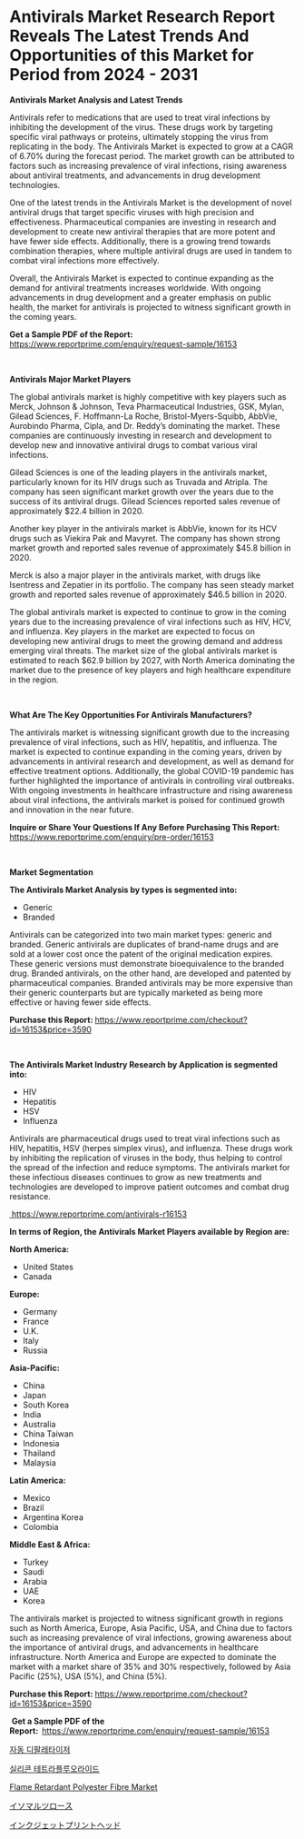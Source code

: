 <p><h1>Antivirals Market Research Report Reveals The Latest Trends And Opportunities of this Market for Period from 2024 - 2031</h1></p><p><strong>Antivirals Market Analysis and Latest Trends</strong></p>
<p><p>Antivirals refer to medications that are used to treat viral infections by inhibiting the development of the virus. These drugs work by targeting specific viral pathways or proteins, ultimately stopping the virus from replicating in the body. The Antivirals Market is expected to grow at a CAGR of 6.70% during the forecast period. The market growth can be attributed to factors such as increasing prevalence of viral infections, rising awareness about antiviral treatments, and advancements in drug development technologies.</p><p>One of the latest trends in the Antivirals Market is the development of novel antiviral drugs that target specific viruses with high precision and effectiveness. Pharmaceutical companies are investing in research and development to create new antiviral therapies that are more potent and have fewer side effects. Additionally, there is a growing trend towards combination therapies, where multiple antiviral drugs are used in tandem to combat viral infections more effectively.</p><p>Overall, the Antivirals Market is expected to continue expanding as the demand for antiviral treatments increases worldwide. With ongoing advancements in drug development and a greater emphasis on public health, the market for antivirals is projected to witness significant growth in the coming years.</p></p>
<p><strong>Get a Sample PDF of the Report:&nbsp;</strong> <a href="https://www.reportprime.com/enquiry/request-sample/16153">https://www.reportprime.com/enquiry/request-sample/16153</a></p>
<p>&nbsp;</p>
<p><strong>Antivirals Major Market Players</strong></p>
<p><p>The global antivirals market is highly competitive with key players such as Merck, Johnson & Johnson, Teva Pharmaceutical Industries, GSK, Mylan, Gilead Sciences, F. Hoffmann-La Roche, Bristol-Myers-Squibb, AbbVie, Aurobindo Pharma, Cipla, and Dr. Reddy’s dominating the market. These companies are continuously investing in research and development to develop new and innovative antiviral drugs to combat various viral infections.</p><p>Gilead Sciences is one of the leading players in the antivirals market, particularly known for its HIV drugs such as Truvada and Atripla. The company has seen significant market growth over the years due to the success of its antiviral drugs. Gilead Sciences reported sales revenue of approximately $22.4 billion in 2020.</p><p>Another key player in the antivirals market is AbbVie, known for its HCV drugs such as Viekira Pak and Mavyret. The company has shown strong market growth and reported sales revenue of approximately $45.8 billion in 2020.</p><p>Merck is also a major player in the antivirals market, with drugs like Isentress and Zepatier in its portfolio. The company has seen steady market growth and reported sales revenue of approximately $46.5 billion in 2020.</p><p>The global antivirals market is expected to continue to grow in the coming years due to the increasing prevalence of viral infections such as HIV, HCV, and influenza. Key players in the market are expected to focus on developing new antiviral drugs to meet the growing demand and address emerging viral threats. The market size of the global antivirals market is estimated to reach $62.9 billion by 2027, with North America dominating the market due to the presence of key players and high healthcare expenditure in the region.</p></p>
<p>&nbsp;</p>
<p><strong>What Are The Key Opportunities For Antivirals Manufacturers?</strong></p>
<p><p>The antivirals market is witnessing significant growth due to the increasing prevalence of viral infections, such as HIV, hepatitis, and influenza. The market is expected to continue expanding in the coming years, driven by advancements in antiviral research and development, as well as demand for effective treatment options. Additionally, the global COVID-19 pandemic has further highlighted the importance of antivirals in controlling viral outbreaks. With ongoing investments in healthcare infrastructure and rising awareness about viral infections, the antivirals market is poised for continued growth and innovation in the near future.</p></p>
<p><strong>Inquire or Share Your Questions If Any Before Purchasing This Report:</strong> <a href="https://www.reportprime.com/enquiry/pre-order/16153">https://www.reportprime.com/enquiry/pre-order/16153</a></p>
<p>&nbsp;</p>
<p><strong>Market Segmentation</strong></p>
<p><strong>The Antivirals Market Analysis by types is segmented into:</strong></p>
<p><ul><li>Generic</li><li>Branded</li></ul></p>
<p><p>Antivirals can be categorized into two main market types: generic and branded. Generic antivirals are duplicates of brand-name drugs and are sold at a lower cost once the patent of the original medication expires. These generic versions must demonstrate bioequivalence to the branded drug. Branded antivirals, on the other hand, are developed and patented by pharmaceutical companies. Branded antivirals may be more expensive than their generic counterparts but are typically marketed as being more effective or having fewer side effects.</p></p>
<p><strong>Purchase this Report:&nbsp;</strong><a href="https://www.reportprime.com/checkout?id=16153&price=3590">https://www.reportprime.com/checkout?id=16153&price=3590</a></p>
<p>&nbsp;</p>
<p><strong>The Antivirals Market Industry Research by Application is segmented into:</strong></p>
<p><ul><li>HIV</li><li>Hepatitis</li><li>HSV</li><li>Influenza</li></ul></p>
<p><p>Antivirals are pharmaceutical drugs used to treat viral infections such as HIV, hepatitis, HSV (herpes simplex virus), and influenza. These drugs work by inhibiting the replication of viruses in the body, thus helping to control the spread of the infection and reduce symptoms. The antivirals market for these infectious diseases continues to grow as new treatments and technologies are developed to improve patient outcomes and combat drug resistance.</p></p>
<p><a href="https://www.reportprime.com/antivirals-r16153">&nbsp;https://www.reportprime.com/antivirals-r16153</a></p>
<p><strong>In terms of Region, the Antivirals Market Players available by Region are:</strong></p>
<p>
    <p> <strong> North America: </strong>
        <ul>
            <li>United States</li>
            <li>Canada</li>
        </ul>
        </p> 
    <p> <strong> Europe: </strong>
        <ul>
            <li>Germany</li>
            <li>France</li>
            <li>U.K.</li>
            <li>Italy</li>
            <li>Russia</li>
        </ul>
        </p> 
    <p> <strong> Asia-Pacific: </strong>
        <ul>
            <li>China</li>
            <li>Japan</li>
            <li>South Korea</li>
            <li>India</li>
            <li>Australia</li>
            <li>China Taiwan</li>
            <li>Indonesia</li>
            <li>Thailand</li>
            <li>Malaysia</li>
        </ul>
        </p> 
    <p> <strong> Latin America: </strong>
        <ul>
            <li>Mexico</li>
            <li>Brazil</li>
            <li>Argentina Korea</li>
            <li>Colombia</li>
        </ul>
        </p> 
    <p> <strong> Middle East & Africa: </strong>
        <ul>
            <li>Turkey</li>
            <li>Saudi</li>
            <li>Arabia</li>
            <li>UAE</li>
            <li>Korea</li>
        </ul>
    </p>
    </p>
<p><p>The antivirals market is projected to witness significant growth in regions such as North America, Europe, Asia Pacific, USA, and China due to factors such as increasing prevalence of viral infections, growing awareness about the importance of antiviral drugs, and advancements in healthcare infrastructure. North America and Europe are expected to dominate the market with a market share of 35% and 30% respectively, followed by Asia Pacific (25%), USA (5%), and China (5%).</p></p>
<p><strong>Purchase this Report: </strong><a href="https://www.reportprime.com/checkout?id=16153&price=3590">https://www.reportprime.com/checkout?id=16153&price=3590</a></p>
<p>&nbsp;<strong>Get a Sample PDF of the Report:&nbsp;&nbsp;</strong><a href="https://www.reportprime.com/enquiry/request-sample/16153">https://www.reportprime.com/enquiry/request-sample/16153</a></p>
<p><strong></strong></p>
<p><p><a href="https://medium.com/@christianlarkinus/%EC%9E%90%EB%8F%99-depalletizer-%EC%8B%9C%EC%9E%A5-%EC%A0%90%EC%9C%A0%EC%9C%A8-%EB%B0%9C%EC%A0%84-%EB%B0%8F-%EC%8B%9C%EC%9E%A5-%EC%84%B1%EC%9E%A5-%ED%8A%B8%EB%A0%8C%EB%93%9C-2024-2031-e14de810e759">자동 디팔레타이저</a></p><p><a href="https://medium.com/@kathyorton6556/%EC%8B%A4%EB%A6%AC%EC%BD%98-%ED%85%8C%ED%8A%B8%EB%9D%BC%ED%94%8C%EB%A3%A8%EC%98%A4%EB%A5%B4%ED%99%94%EB%AC%BC-%EC%8B%9C%EC%9E%A5-%EA%B7%9C%EB%AA%A8%EA%B0%80-%EA%B8%80%EB%A1%9C%EB%B2%8C-%EC%82%B0%EC%97%85%EC%97%90%EC%84%9C-%EC%B5%9C%EA%B3%A0%EC%9D%98-%EB%A7%88%EC%BC%80%ED%8C%85-%EC%B1%84%EB%84%90%EC%9D%84-%EB%B3%B4%EC%97%AC%EC%A4%80%EB%8B%A4-a912ae4256f8">실리콘 테트라플루오라이드</a></p><p><a href="https://www.linkedin.com/pulse/flame-retardant-polyester-fibre-market-comprehensive-8jnzc?trackingId=Tp6PumnQUsVyBu9lnYRQxw%3D%3D">Flame Retardant Polyester Fibre Market</a></p><p><a href="https://medium.com/@jerrycurtis23/%E3%82%A2%E3%82%A4%E3%82%BD%E3%83%9E%E3%83%AB%E3%83%81%E3%83%A5%E3%83%AD%E3%83%BC%E3%82%B9%E5%B8%82%E5%A0%B4%E3%81%AE%E3%83%A1%E3%83%88%E3%83%AA%E3%83%83%E3%82%AF%E3%82%B9%E3%81%AE%E8%A7%A3%E8%AA%AD-%E5%B8%82%E5%A0%B4%E3%82%B7%E3%82%A7%E3%82%A2-%E3%83%88%E3%83%AC%E3%83%B3%E3%83%89-%E3%81%8A%E3%82%88%E3%81%B3%E6%88%90%E9%95%B7%E3%83%91%E3%82%BF%E3%83%BC%E3%83%B3-7fa6d9a96c2d">イソマルツロース</a></p><p><a href="https://medium.com/@josuehezog2023/%E3%82%A4%E3%83%B3%E3%82%AF%E3%82%B8%E3%82%A7%E3%83%83%E3%83%88%E3%83%97%E3%83%AA%E3%83%B3%E3%83%88%E3%83%98%E3%83%83%E3%83%89%E5%B8%82%E5%A0%B4%E3%81%AE%E5%88%86%E6%9E%90-%E3%81%9D%E3%81%AEcagr-%E5%B8%82%E5%A0%B4%E3%82%BB%E3%82%B0%E3%83%A1%E3%83%B3%E3%83%86%E3%83%BC%E3%82%B7%E3%83%A7%E3%83%B3-%E3%81%8A%E3%82%88%E3%81%B3%E3%82%B0%E3%83%AD%E3%83%BC%E3%83%90%E3%83%AB%E6%A5%AD%E7%95%8C%E6%A6%82%E8%A6%81-29302ed0062d">インクジェットプリントヘッド</a></p></p>
